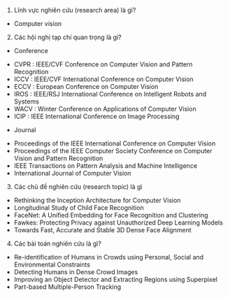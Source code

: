 1. Lĩnh vực nghiên cứu (research area) là gì?
- Computer vision

2. Các hội nghị tạp chí quan trọng là gì?
+ Conference
- CVPR : IEEE/CVF Conference on Computer Vision and Pattern Recognition
- ICCV : IEEE/CVF International Conference on Computer Vision
- ECCV : European Conference on Computer Vision
- IROS : IEEE/RSJ International Conference on Intelligent Robots and Systems
- WACV : Winter Conference on Applications of Computer Vision
- ICIP : IEEE International Conference on Image Processing
+ Journal
- Proceedings of the IEEE International Conference on Computer Vision
- Proceedings of the IEEE Computer Society Conference on Computer Vision and Pattern Recognition
- IEEE Transactions on Pattern Analysis and Machine Intelligence
- International Journal of Computer Vision

3. Các chủ đề nghiên cứu (research topic) là gì
- Rethinking the Inception Architecture for Computer Vision
- Longitudinal Study of Child Face Recognition
- FaceNet: A Unified Embedding for Face Recognition and Clustering
- Fawkes: Protecting Privacy against Unauthorized Deep Learning Models
- Towards Fast, Accurate and Stable 3D Dense Face Alignment

4. Các bài toán nghiên cứu là gì?
- Re-identification of Humans in Crowds using Personal, Social and Environmental Constraints
- Detecting Humans in Dense Crowd Images
- Improving an Object Detector and Extracting Regions using Superpixel
- Part-based Multiple-Person Tracking
